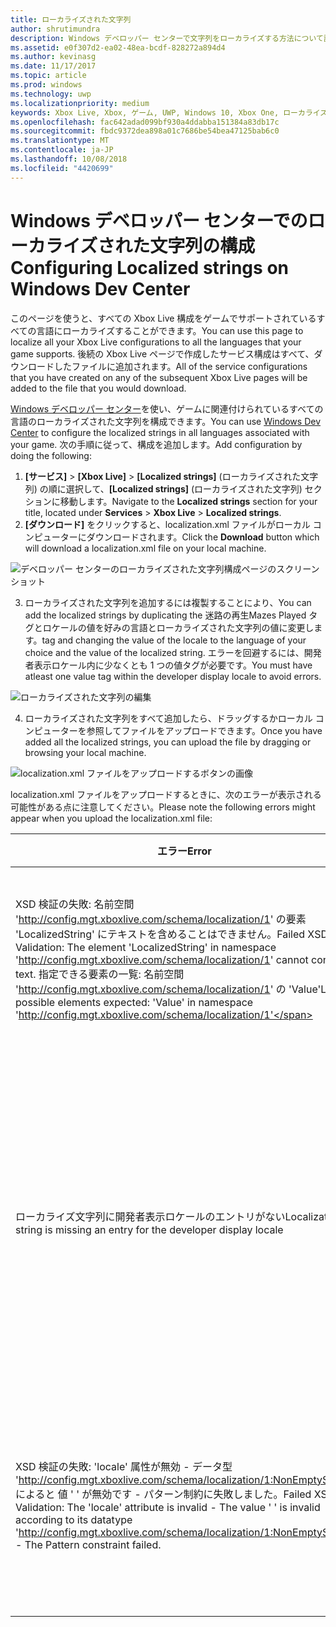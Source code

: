 ```yaml
---
title: ローカライズされた文字列
author: shrutimundra
description: Windows デベロッパー センターで文字列をローカライズする方法について説明します。
ms.assetid: e0f307d2-ea02-48ea-bcdf-828272a894d4
ms.author: kevinasg
ms.date: 11/17/2017
ms.topic: article
ms.prod: windows
ms.technology: uwp
ms.localizationpriority: medium
keywords: Xbox Live, Xbox, ゲーム, UWP, Windows 10, Xbox One, ローカライズされた文字列, Windows デベロッパー センター
ms.openlocfilehash: fac642adad099bf930a4ddabba151384a83db17c
ms.sourcegitcommit: fbdc9372dea898a01c7686be54bea47125bab6c0
ms.translationtype: MT
ms.contentlocale: ja-JP
ms.lasthandoff: 10/08/2018
ms.locfileid: "4420699"
---
```

# <a name="configuring-localized-strings-on-windows-dev-center"></a><span data-ttu-id="50f49-104">Windows デベロッパー センターでのローカライズされた文字列の構成</span><span class="sxs-lookup"><span data-stu-id="50f49-104">Configuring Localized strings on Windows Dev Center</span></span>

<span data-ttu-id="50f49-105">このページを使うと、すべての Xbox Live 構成をゲームでサポートされているすべての言語にローカライズすることができます。</span><span class="sxs-lookup"><span data-stu-id="50f49-105">You can use this page to localize all your Xbox Live configurations to all the languages that your game supports.</span></span> <span data-ttu-id="50f49-106">後続の Xbox Live ページで作成したサービス構成はすべて、ダウンロードしたファイルに追加されます。</span><span class="sxs-lookup"><span data-stu-id="50f49-106">All of the service configurations that you have created on any of the subsequent Xbox Live pages will be added to the file that you would download.</span></span>

<span data-ttu-id="50f49-107">[Windows デベロッパー センター](https://developer.microsoft.com/dashboard)を使い、ゲームに関連付けられているすべての言語のローカライズされた文字列を構成できます。</span><span class="sxs-lookup"><span data-stu-id="50f49-107">You can use [Windows Dev Center](https://developer.microsoft.com/dashboard) to configure the localized strings in all languages associated with your game.</span></span> <span data-ttu-id="50f49-108">次の手順に従って、構成を追加します。</span><span class="sxs-lookup"><span data-stu-id="50f49-108">Add configuration by doing the following:</span></span>

1. <span data-ttu-id="50f49-109">**[サービス]** > **[Xbox Live]** > **[Localized strings]** (ローカライズされた文字列) の順に選択して、**[Localized strings]** (ローカライズされた文字列) セクションに移動します。</span><span class="sxs-lookup"><span data-stu-id="50f49-109">Navigate to the **Localized strings** section for your title, located under **Services** > **Xbox Live** > **Localized strings**.</span></span>
2. <span data-ttu-id="50f49-110">**[ダウンロード]** をクリックすると、localization.xml ファイルがローカル コンピューターにダウンロードされます。</span><span class="sxs-lookup"><span data-stu-id="50f49-110">Click the **Download** button which will download a localization.xml file on your local machine.</span></span>

![デベロッパー センターのローカライズされた文字列構成ページのスクリーンショット](../../images/dev-center/localized-strings/localized-strings-1.png)

3. <span data-ttu-id="50f49-112">ローカライズされた文字列を追加するには複製することにより、</span><span class="sxs-lookup"><span data-stu-id="50f49-112">You can add the localized strings by duplicating the</span></span> <Value locale="en-US"><span data-ttu-id="50f49-113">迷路の再生</span><span class="sxs-lookup"><span data-stu-id="50f49-113">Mazes Played</span></span></Value> <span data-ttu-id="50f49-114">タグとロケールの値を好みの言語とローカライズされた文字列の値に変更します。</span><span class="sxs-lookup"><span data-stu-id="50f49-114">tag and changing the value of the locale to the language of your choice and the value of the localized string.</span></span> <span data-ttu-id="50f49-115">エラーを回避するには、開発者表示ロケール内に少なくとも 1 つの値タグが必要です。</span><span class="sxs-lookup"><span data-stu-id="50f49-115">You must have atleast one value tag within the developer display locale to avoid errors.</span></span>

![ローカライズされた文字列の編集](../../images/dev-center/localized-strings/localized-strings.gif)

4. <span data-ttu-id="50f49-117">ローカライズされた文字列をすべて追加したら、ドラッグするかローカル コンピューターを参照してファイルをアップロードできます。</span><span class="sxs-lookup"><span data-stu-id="50f49-117">Once you have added all the localized strings, you can upload the file by dragging or browsing your local machine.</span></span>

![localization.xml ファイルをアップロードするボタンの画像](../../images/dev-center/localized-strings/localized-strings-2.png)

<span data-ttu-id="50f49-119">localization.xml ファイルをアップロードするときに、次のエラーが表示される可能性がある点に注意してください。</span><span class="sxs-lookup"><span data-stu-id="50f49-119">Please note the following errors might appear when you upload the localization.xml file:</span></span>

| <span data-ttu-id="50f49-120">エラー</span><span class="sxs-lookup"><span data-stu-id="50f49-120">Error</span></span> | <span data-ttu-id="50f49-121">原因</span><span class="sxs-lookup"><span data-stu-id="50f49-121">Reason</span></span> |
|---------------------------|-------------|
| <span data-ttu-id="50f49-122">XSD 検証の失敗: 名前空間 'http://config.mgt.xboxlive.com/schema/localization/1' の要素 'LocalizedString' にテキストを含めることはできません。</span><span class="sxs-lookup"><span data-stu-id="50f49-122">Failed XSD Validation: The element 'LocalizedString' in namespace 'http://config.mgt.xboxlive.com/schema/localization/1' cannot contain text.</span></span> <span data-ttu-id="50f49-123">指定できる要素の一覧: 名前空間 'http://config.mgt.xboxlive.com/schema/localization/1' の 'Value'</span><span class="sxs-lookup"><span data-stu-id="50f49-123">List of possible elements expected: 'Value' in namespace 'http://config.mgt.xboxlive.com/schema/localization/1'</span></span> | <span data-ttu-id="50f49-124">これは、XML ドキュメントの形式が正しくない場合に発生します。</span><span class="sxs-lookup"><span data-stu-id="50f49-124">This occurs when the XML document is malformed</span></span> |
| <span data-ttu-id="50f49-125">ローカライズ文字列に開発者表示ロケールのエントリがない</span><span class="sxs-lookup"><span data-stu-id="50f49-125">Localization string is missing an entry for the developer display locale</span></span> | <span data-ttu-id="50f49-126">これは、ローカライズされた文字列に、ロケールが開発者表示ロケールと一致しないエントリがない場合に発生します。</span><span class="sxs-lookup"><span data-stu-id="50f49-126">This occurs when a localized string is missing an entry whose locale does not match the dev display locale</span></span> |
| <span data-ttu-id="50f49-127">XSD 検証の失敗: 'locale' 属性が無効 - データ型 'http://config.mgt.xboxlive.com/schema/localization/1:NonEmptyString' によると 値 ' ' が無効です - パターン制約に失敗しました。</span><span class="sxs-lookup"><span data-stu-id="50f49-127">Failed XSD Validation: The 'locale' attribute is invalid - The value ' ' is invalid according to its datatype 'http://config.mgt.xboxlive.com/schema/localization/1:NonEmptyString' - The Pattern constraint failed.</span></span> | <span data-ttu-id="50f49-128">これは、ローカライズされた文字列のロケールの値がない場合に発生します</span><span class="sxs-lookup"><span data-stu-id="50f49-128">This occurs when a localized string is missing the locale value in the</span></span> <Value> <span data-ttu-id="50f49-129">tag</span><span class="sxs-lookup"><span data-stu-id="50f49-129">tag</span></span>|